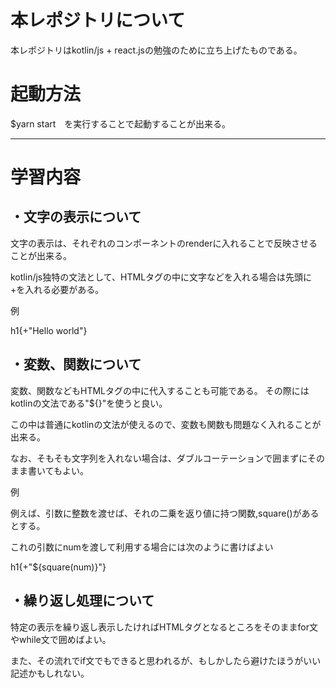 <h1>本レポジトリについて</h1>
本レポジトリはkotlin/js + react.jsの勉強のために立ち上げたものである。

<h1>起動方法</h1>
$yarn start　を実行することで起動することが出来る。

<hr>
<h1>学習内容</h1>
<h2>・文字の表示について</h2>
<p>文字の表示は、それぞれのコンポーネントのrenderに入れることで反映させることが出来る。</p>
<p>kotlin/js独特の文法として、HTMLタグの中に文字などを入れる場合は先頭に+を入れる必要がある。</p>
<p>例</p>
<p>h1{+"Hello world"}</p>

<h2>・変数、関数について</h2>
<p>変数、関数などもHTMLタグの中に代入することも可能である。
その際にはkotlinの文法である"${}"を使うと良い。</p>
<p>この中は普通にkotlinの文法が使えるので、変数も関数も問題なく入れることが出来る。</p>
<p>なお、そもそも文字列を入れない場合は、ダブルコーテーションで囲まずにそのまま書いてもよい。</p>
<p>例</p>
<p>例えば、引数に整数を渡せば、それの二乗を返り値に持つ関数,square()があるとする。</p>
<p>これの引数にnumを渡して利用する場合には次のように書けばよい</p>
<p>h1{+"${square(num)}"}</p>

<h2>・繰り返し処理について</h2>
<p>特定の表示を繰り返し表示したければHTMLタグとなるところをそのままfor文やwhile文で囲めばよい。</p>
<p>また、その流れでif文でもできると思われるが、もしかしたら避けたほうがいい記述かもしれない。</p>